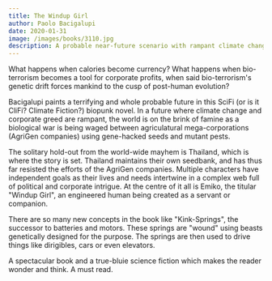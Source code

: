 ```yaml
---
title: The Windup Girl
author: Paolo Bacigalupi
date: 2020-01-31
image: /images/books/3110.jpg
description: A probable near-future scenario with rampant climate change and biological warfare.
---
```


What happens when calories become currency? What happens when bio-terrorism becomes a tool for corporate profits, when said bio-terrorism's genetic drift forces mankind to the cusp of post-human evolution? 

Bacigalupi paints a terrifying and whole probable future in this SciFi (or is it CliFi? Climate Fiction?) biopunk novel. In a future where climate change and corporate greed are rampant, the world is on the brink of famine as a biological war is being waged between agriculatural mega-corporations (AgriGen companies) using gene-hacked seeds and mutant pests.

The solitary hold-out from the world-wide mayhem is Thailand, which is where the story is set. Thailand maintains their own seedbank, and has thus far resisted the efforts of the AgriGen companies. Multiple characters have independent goals as their lives and needs intertwine in a complex web full of political and corporate intrigue. At the centre of it all is Emiko, the titular "Windup Girl", an engineered human being created as a servant or companion.

There are so many new concepts in the book like "Kink-Springs", the successor to batteries and motors. These springs are "wound" using beasts genetically designed for the purpose. The springs are then used to drive things like dirigibles, cars or even elevators.

A spectacular book and a true-bluie science fiction which makes the reader wonder and think. A must read.
